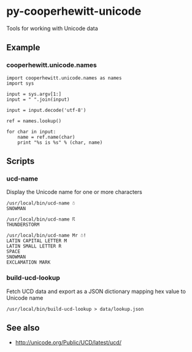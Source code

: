 # py-cooperhewitt-unicode

Tools for working with Unicode data

## Example

### cooperhewitt.unicode.names

    import cooperhewitt.unicode.names as names
    import sys

    input = sys.argv[1:]
    input = " ".join(input)

    input = input.decode('utf-8')

    ref = names.lookup()

    for char in input:
        name = ref.name(char)
        print "%s is %s" % (char, name)

## Scripts

### ucd-name

Display the Unicode name for one or more characters

	/usr/local/bin/ucd-name ☃
	SNOWMAN

	/usr/local/bin/ucd-name ☈ 
	THUNDERSTORM

	/usr/local/bin/ucd-name Mr ☃!
	LATIN CAPITAL LETTER M
	LATIN SMALL LETTER R
	SPACE
	SNOWMAN
	EXCLAMATION MARK

### build-ucd-lookup

Fetch UCD data and export as a JSON dictionary mapping hex value to Unicode name

	/usr/local/bin/build-ucd-lookup > data/lookup.json

## See also

* http://unicode.org/Public/UCD/latest/ucd/
